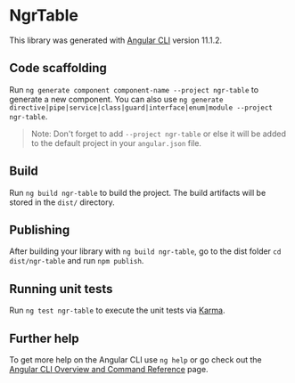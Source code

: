 # NgrTable

This library was generated with [Angular CLI](https://github.com/angular/angular-cli) version 11.1.2.

## Code scaffolding

Run `ng generate component component-name --project ngr-table` to generate a new component. You can also use `ng generate directive|pipe|service|class|guard|interface|enum|module --project ngr-table`.
> Note: Don't forget to add `--project ngr-table` or else it will be added to the default project in your `angular.json` file. 

## Build

Run `ng build ngr-table` to build the project. The build artifacts will be stored in the `dist/` directory.

## Publishing

After building your library with `ng build ngr-table`, go to the dist folder `cd dist/ngr-table` and run `npm publish`.

## Running unit tests

Run `ng test ngr-table` to execute the unit tests via [Karma](https://karma-runner.github.io).

## Further help

To get more help on the Angular CLI use `ng help` or go check out the [Angular CLI Overview and Command Reference](https://angular.io/cli) page.
